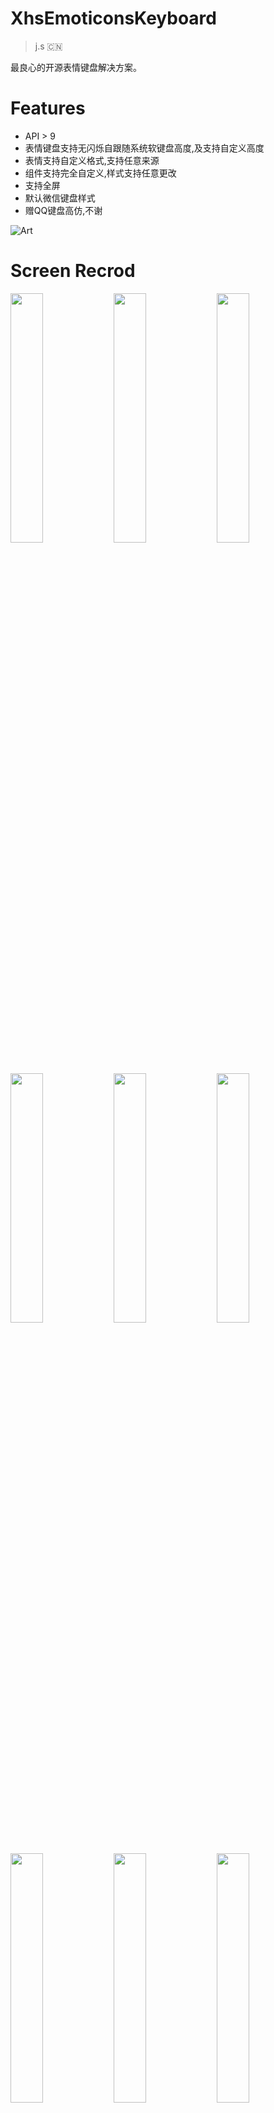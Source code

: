 # XhsEmoticonsKeyboard

> j.s 🇨🇳

最良心的开源表情键盘解决方案。

# Features

* API > 9 
* 表情键盘支持无闪烁自跟随系统软键盘高度,及支持自定义高度
* 表情支持自定义格式,支持任意来源
* 组件支持完全自定义,样式支持任意更改
* 支持全屏
* 默认微信键盘样式
* 赠QQ键盘高仿,不谢

![Art](https://github.com/w446108264/XhsEmoticonsKeyboard/raw/master/output/show.gif)
 
# Screen Recrod

<img src="output/chat-qqemoticon.png" width="32%" /> 
<img src="output/chat-qqplug.png" width="32%" /> 
<img src="output/chat-qqfav.png" width="32%" /> 

<img src="output/chat_simple_fullscreen.png" width="32%" /> 
<img src="output/chat-bigimage.png" width="32%" /> 
<img src="output/chat-userdefui.png" width="32%" /> 


<img src="output/chat-text.png" width="32%" />
<img src="output/simple-comment.png" width="32%" /> 
<img src="output/main.png" width="32%" />  
 
# Emoji
a lib about emoji -> 「[w446108264/AndroidEmoji](https://github.com/w446108264/AndroidEmoji)」

<img src="https://github.com/w446108264/AndroidEmoji/raw/master/output/emoji_system.png" width="19%"/>
<img src="https://github.com/w446108264/AndroidEmoji/raw/master/output/emoji_apple.png" width="19%" />
<img src="https://github.com/w446108264/AndroidEmoji/raw/master/output/emoji_google.png" width="19%"/>
<img src="https://github.com/w446108264/AndroidEmoji/raw/master/output/emoji_twitter.png" width="19%"/>
<img src="https://github.com/w446108264/AndroidEmoji/raw/master/output/emoji_emojione.png" width="19%"/>
  
# Samples APK

You can [download a sample APK](https://github.com/w446108264/XhsEmoticonsKeyboard/raw/master/output/simple.apk) 

<img src="output/qc.png" width="22%" /> 

or 

[Simple2 APK](https://github.com/w446108264/XhsEmoticonsKeyboard/raw/master/output/simple2.apk) 


# Gradle Dependency

Users of your library will need add the jitpack.io repository:

```xml  
allprojects {
    repositories {
        jcenter()
        maven { url "https://jitpack.io" }
    }
}
```

and:

```xml
dependencies { 
    compile 'com.github.w446108264:XhsEmoticonsKeyboard:2.0.4'
}
```

# Samples Usage

```xml
<?xml version="1.0" encoding="utf-8"?>
<sj.keyboard.XhsEmoticonsKeyBoard xmlns:android="http://schemas.android.com/apk/res/android"
    xmlns:app="http://schemas.android.com/apk/res-auto"
    android:id="@+id/ek_bar"
    android:layout_width="match_parent"
    android:layout_height="match_parent"
    android:orientation="vertical">

    <LinearLayout
        android:layout_width="match_parent"
        android:layout_height="match_parent"
        android:orientation="vertical">

        <android.support.design.widget.AppBarLayout
            android:layout_width="match_parent"
            android:layout_height="wrap_content"
            android:theme="@style/XhsEmoticonsKeyboardTheme.AppBarOverlay">

            <android.support.v7.widget.Toolbar
                android:id="@+id/toolbar"
                android:layout_width="match_parent"
                android:layout_height="?attr/actionBarSize"
                android:background="?attr/colorPrimary"
                app:popupTheme="@style/XhsEmoticonsKeyboardTheme.PopupOverlay" />

        </android.support.design.widget.AppBarLayout>

        <ListView
            android:id="@+id/lv_chat"
            android:layout_width="match_parent"
            android:layout_height="match_parent"
            android:cacheColorHint="#00000000"
            android:divider="@null"
            android:fadingEdge="none"
            android:fitsSystemWindows="true"
            android:listSelector="#00000000"
            android:scrollbarStyle="outsideOverlay"
            android:scrollingCache="false"
            android:smoothScrollbar="true"
            android:stackFromBottom="true" />
    </LinearLayout>

</sj.keyboard.XhsEmoticonsKeyBoard>

```
demo ->   [Demo](https://github.com/w446108264/XhsEmoticonsKeyboard/blob/master/Simple2/app/src/main/java/com/simple2/MainActivity.java)

```java

        // simple
        // https://github.com/w446108264/XhsEmoticonsKeyboard/blob/master/Simple2/app/src/main/java/com/simple2/MainActivity.java
        // https://github.com/w446108264/XhsEmoticonsKeyboard/blob/master/XhsEmoticonsKeyboard/app/src/main/java/com/xhsemoticonskeyboard/common/SimpleCommonUtils.java
         
        // dot't forget 
        // compile 'com.github.w446108264:AndroidEmoji:1.0.0'
        
        
        final XhsEmoticonsKeyBoard ek_bar = (XhsEmoticonsKeyBoard) findViewById(R.id.ek_bar);

        // source data
        ArrayList<EmojiBean> emojiArray = new ArrayList<>();
        Collections.addAll(emojiArray, DefEmoticons.sEmojiArray);

        // emoticon click
        final EmoticonClickListener emoticonClickListener = new EmoticonClickListener() {
            @Override
            public void onEmoticonClick(Object o, int actionType, boolean isDelBtn) {
                if (isDelBtn) {
                    int action = KeyEvent.ACTION_DOWN;
                    int code = KeyEvent.KEYCODE_DEL;
                    KeyEvent event = new KeyEvent(action, code);
                    ek_bar.getEtChat().onKeyDown(KeyEvent.KEYCODE_DEL, event);
                } else {
                    if (o == null) {
                        return;
                    }
                    String content = null;
                    if (o instanceof EmojiBean) {
                        content = ((EmojiBean) o).emoji;
                    }
                    int index = ek_bar.getEtChat().getSelectionStart();
                    Editable editable = ek_bar.getEtChat().getText();
                    editable.insert(index, content);
                }
            }
        };

        // emoticon instantiate
        final EmoticonDisplayListener emoticonDisplayListener = new EmoticonDisplayListener() {
            @Override
            public void onBindView(int i, ViewGroup viewGroup, EmoticonsAdapter.ViewHolder viewHolder, Object object, final boolean isDelBtn) {
                final EmojiBean emojiBean = (EmojiBean) object;
                if (emojiBean == null && !isDelBtn) {
                    return;
                }

                viewHolder.ly_root.setBackgroundResource(com.keyboard.view.R.drawable.bg_emoticon);

                if (isDelBtn) {
                    viewHolder.iv_emoticon.setImageResource(R.mipmap.icon_del);
                } else {
                    viewHolder.iv_emoticon.setImageResource(emojiBean.icon);
                }

                viewHolder.rootView.setOnClickListener(new View.OnClickListener() {
                    @Override
                    public void onClick(View v) {
                        emoticonClickListener.onEmoticonClick(emojiBean, 0, isDelBtn);
                    }
                });
            }
        };

        //  page instantiate
        PageViewInstantiateListener pageViewInstantiateListener = new PageViewInstantiateListener<EmoticonPageEntity>() {
            @Override
            public View instantiateItem(ViewGroup viewGroup, int i, EmoticonPageEntity pageEntity) {
                if (pageEntity.getRootView() == null) {
                    EmoticonPageView pageView = new EmoticonPageView(viewGroup.getContext());
                    pageView.setNumColumns(pageEntity.getRow());
                    pageEntity.setRootView(pageView);
                    try {
                        EmoticonsAdapter adapter = new EmoticonsAdapter(viewGroup.getContext(), pageEntity, null);
                        // emoticon instantiate
                        adapter.setOnDisPlayListener(emoticonDisplayListener);
                        pageView.getEmoticonsGridView().setAdapter(adapter);
                    } catch (Exception e) {
                        e.printStackTrace();
                    }
                }
                return pageEntity.getRootView();
            }
        };

        // build
        EmoticonPageSetEntity xhsPageSetEntity
                = new EmoticonPageSetEntity.Builder()
                .setLine(3)
                .setRow(7)
                .setEmoticonList(emojiArray)
                .setIPageViewInstantiateItem(pageViewInstantiateListener)
                .setShowDelBtn(EmoticonPageEntity.DelBtnStatus.LAST)
                .setIconUri(ImageBase.Scheme.DRAWABLE.toUri("ic_launcher"))
                .build();

        PageSetAdapter pageSetAdapter = new PageSetAdapter();
        pageSetAdapter.add(xhsPageSetEntity);
        ek_bar.setAdapter(pageSetAdapter);

        class EmojiFilter extends EmoticonFilter {

            private int emojiSize = -1;

            @Override
            public void filter(EditText editText, CharSequence text, int start, int lengthBefore, int lengthAfter) {
                emojiSize = emojiSize == -1 ? EmoticonsKeyboardUtils.getFontHeight(editText) : emojiSize;
                clearSpan(editText.getText(), start, text.toString().length());
                Matcher m = EmojiDisplay.getMatcher(text.toString().substring(start, text.toString().length()));
                if (m != null) {
                    while (m.find()) {
                        String emojiHex = Integer.toHexString(Character.codePointAt(m.group(), 0));
                        EmojiDisplay.emojiDisplay(editText.getContext(), editText.getText(), emojiHex, emojiSize, start + m.start(), start + m.end());
                    }
                }
            }

            private void clearSpan(Spannable spannable, int start, int end) {
                if (start == end) {
                    return;
                }
                EmojiSpan[] oldSpans = spannable.getSpans(start, end, EmojiSpan.class);
                for (int i = 0; i < oldSpans.length; i++) {
                    spannable.removeSpan(oldSpans[i]);
                }
            }
        }
        // add a filter
        ek_bar.getEtChat().addEmoticonFilter(new EmojiFilter());
```

# Else 

 if you want to change the System status bar   
 
 ```java
 
 // like this
 getWindow().getDecorView().setSystemUiVisibility(View.SYSTEM_UI_FLAG_LAYOUT_FULLSCREEN);
 
 // this
 if (Build.VERSION.SDK_INT >= Build.VERSION_CODES.KITKAT) {
     getWindow().addFlags(WindowManager.LayoutParams.FLAG_TRANSLUCENT_STATUS);
}
        
 ```
you should add a Layout on the outside , demo ->   [SimpleTranslucentChatActivity](https://github.com/w446108264/XhsEmoticonsKeyboard/blob/master/XhsEmoticonsKeyboard/app/src/main/java/com/xhsemoticonskeyboard/activity/SimpleTranslucentChatActivity.java)


```xml

<!-- if you change the System status bar -->
<!-- Add a Layout on the outside -->

<?xml version="1.0" encoding="utf-8"?>
<FrameLayout xmlns:android="http://schemas.android.com/apk/res/android"
    xmlns:app="http://schemas.android.com/apk/res-auto"
    android:layout_width="match_parent"
    android:layout_height="match_parent"
    android:fitsSystemWindows="true"
    android:orientation="vertical">
    
    <sj.keyboard.XhsEmoticonsKeyBoard
        android:id="@+id/ek_bar"
        android:layout_width="match_parent"
        android:layout_height="match_parent"
        android:orientation="vertical">
        
        <!-- ... -->
        
    </sj.keyboard.XhsEmoticonsKeyBoard>
</FrameLayout>
    
```

 
 
# Simple Default Keyboard Layout Tree 「 [SVG high definition](http://www.shengjun.red/treeview.svg) 」

<img src="output/treeview.png" width="100%" /> 


# Contact & Help

Please fell free to contact me if there is any problem when using the library.

* email: shengjun8486@gmail.com 


